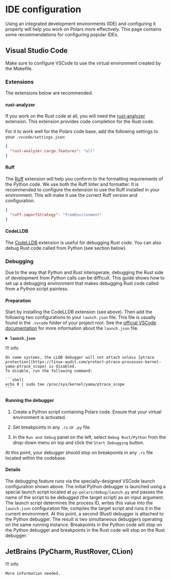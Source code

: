# IDE configuration

Using an integrated development environments (IDE) and configuring it properly will help you work on Polars more effectively.
This page contains some recommendations for configuring popular IDEs.

## Visual Studio Code

Make sure to configure VSCode to use the virtual environment created by the Makefile.

### Extensions

The extensions below are recommended.

#### rust-analyzer

If you work on the Rust code at all, you will need the [rust-analyzer](https://marketplace.visualstudio.com/items?itemName=rust-lang.rust-analyzer) extension. This extension provides code completion for the Rust code.

For it to work well for the Polars code base, add the following settings to your `.vscode/settings.json`:

```json
{
  "rust-analyzer.cargo.features": "all"
}
```

#### Ruff

The [Ruff](https://marketplace.visualstudio.com/items?itemName=charliermarsh.ruff) extension will help you conform to the formatting requirements of the Python code.
We use both the Ruff linter and formatter.
It is recommended to configure the extension to use the Ruff installed in your environment.
This will make it use the correct Ruff version and configuration.

```json
{
  "ruff.importStrategy": "fromEnvironment"
}
```

#### CodeLLDB

The [CodeLLDB](https://marketplace.visualstudio.com/items?itemName=vadimcn.vscode-lldb) extension is useful for debugging Rust code.
You can also debug Rust code called from Python (see section below).

### Debugging

Due to the way that Python and Rust interoperate, debugging the Rust side of development from Python calls can be difficult.
This guide shows how to set up a debugging environment that makes debugging Rust code called from a Python script painless.

#### Preparation

Start by installing the CodeLLDB extension (see above).
Then add the following two configurations to your `launch.json` file.
This file is usually found in the `.vscode` folder of your project root.
See the [official VSCode documentation](https://code.visualstudio.com/docs/docs/editor/debugging#_launch-configurations) for more information about the `launch.json` file.

<details><summary><code><b>launch.json</b></code></summary>

```json
{
  "configurations": [
    {
      "name": "Debug Rust/Python",
      "type": "debugpy",
      "request": "launch",
      "program": "${workspaceFolder}/py-polars/debug/launch.py",
      "args": [
        "${file}"
      ],
      "console": "internalConsole",
      "justMyCode": true,
      "serverReadyAction": {
        "pattern": "pID = ([0-9]+)",
        "action": "startDebugging",
        "name": "Rust LLDB"
      }
    },
    {
      "name": "Rust LLDB",
      "pid": "0",
      "type": "lldb",
      "request": "attach",
      "program": "${workspaceFolder}/py-polars/.venv/bin/python",
      "stopOnEntry": false,
      "sourceLanguages": [
        "rust"
      ],
      "presentation": {
        "hidden": true
      }
    }
  ]
}
```

</details>

!!! info

    On some systems, the LLDB debugger will not attach unless [ptrace protection](https://linux-audit.com/protect-ptrace-processes-kernel-yama-ptrace_scope) is disabled.
    To disable, run the following command:

    ```shell
    echo 0 | sudo tee /proc/sys/kernel/yama/ptrace_scope
    ```

#### Running the debugger

1. Create a Python script containing Polars code. Ensure that your virtual environment is activated.

2. Set breakpoints in any `.rs` or `.py` file.

3. In the `Run and Debug` panel on the left, select `Debug Rust/Python` from the drop-down menu on top and click the `Start Debugging` button.

At this point, your debugger should stop on breakpoints in any `.rs` file located within the codebase.

#### Details

The debugging feature runs via the specially-designed VSCode launch configuration shown above.
The initial Python debugger is launched using a special launch script located at `py-polars/debug/launch.py` and passes the name of the script to be debugged (the target script) as an input argument.
The launch script determines the process ID, writes this value into the `launch.json` configuration file, compiles the target script and runs it in the current environment.
At this point, a second (Rust) debugger is attached to the Python debugger.
The result is two simultaneous debuggers operating on the same running instance.
Breakpoints in the Python code will stop on the Python debugger and breakpoints in the Rust code will stop on the Rust debugger.

## JetBrains (PyCharm, RustRover, CLion)

!!! info

    More information needed.
